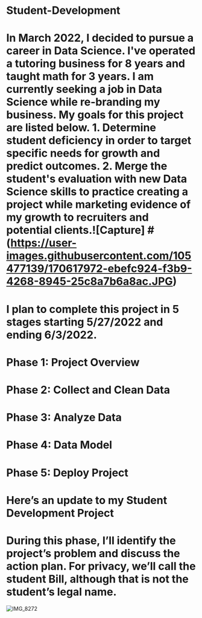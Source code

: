 # Student-Development
# In March 2022, I decided to pursue a career in Data Science. I've operated a tutoring business for 8 years and taught math for 3 years. I am currently seeking a job in Data Science while re-branding my business. My goals for this project are listed below. 1. Determine student deficiency in order to target specific needs for growth and predict outcomes. 2. Merge the student's evaluation with new Data Science skills to practice creating a project while marketing evidence of my growth to recruiters and potential clients.![Capture] # (https://user-images.githubusercontent.com/105477139/170617972-ebefc924-f3b9-4268-8945-25c8a7b6a8ac.JPG)
# I plan to complete this project in 5 stages starting 5/27/2022 and ending 6/3/2022. 
# Phase 1: Project Overview
# Phase 2: Collect and Clean Data  
# Phase 3: Analyze Data
# Phase 4: Data Model
# Phase 5: Deploy Project

# Here’s an update to my Student Development Project 
# During this phase, I’ll identify the project’s problem and discuss the action plan. For privacy, we’ll call the student Bill, although that is not the student’s legal name. 
![IMG_8272](https://user-images.githubusercontent.com/105477139/171724726-9a14eee8-9de5-4f8b-a02b-9cc398b06a21.jpg)
